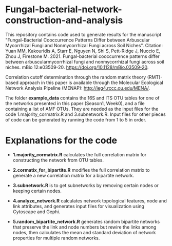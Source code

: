 # Fungal-bacterial-network-construction-and-analysis

This repository contains code used to generate results for the manuscript "Fungal-Bacterial Cooccurrence Patterns Differ between Arbuscular Mycorrhizal Fungi and Nonmycorrhizal Fungi across Soil Niches".
Citation: Yuan MM, Kakouridis A, Starr E, Nguyen N, Shi S, Pett-Ridge J, Nuccio E, Zhou J, Firestone M. 2021. Fungal-bacterial cooccurrence patterns differ between arbuscularmycorrhizal fungi and nonmycorrhizal fungi across soil niches. mBio 12:e03509-20. https://doi.org/10.1128/mBio.03509-20.


Correlation cutoff determination through the random matrix theory (RMT)-based approach in this paper is available through the Molecular Ecological Network Analysis Pipeline (MENAP): http://ieg4.rccc.ou.edu/MENA/.


The folder <b>example_data</b> contains the 16S and ITS OTU tables for one of the networks presented in this paper (Season1, Week0), and a file containing a list of AMF OTUs. They are needed as the input files for the code 1.majority_cormatrix.R and 3.subnetwork.R. Input files for other pieces of code can be generated by running the code from 1 to 5 in order.

# Explanations for the code

- <b>1.majority_cormatrix.R</b> calculates the full correlation matrix for constructing the network from OTU tables.

- <b>2.cormatix_for_bipartite.R</b> modifies the full correlation matrix to generate a new correlation matrix for a bipartite network.

- <b>3.subnetwork.R</b> is to get subnetworks by removing certain nodes or keeping certain nodes.

- <b>4.analyze_network.R</b> calculates network topological features, node and link attributes, and generates input files for visualization using Cytoscape and Gephi.

- <b>5.random_bipartite_network.R</b> generates random bipartite networks that preserve the link and node numbers but rewire the links among nodes, then calculates the mean and standard deviation of network properties for multiple random networks.
